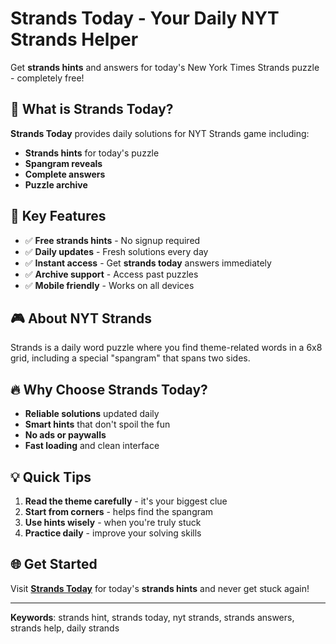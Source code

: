 # Strands Today - Your Daily NYT Strands Helper

Get **strands hints** and answers for today's New York Times Strands puzzle - completely free!

## 🎯 What is Strands Today?

**Strands Today** provides daily solutions for NYT Strands game including:
- **Strands hints** for today's puzzle
- **Spangram reveals** 
- **Complete answers**
- **Puzzle archive**

## 🚀 Key Features

- ✅ **Free strands hints** - No signup required
- ✅ **Daily updates** - Fresh solutions every day  
- ✅ **Instant access** - Get **strands today** answers immediately
- ✅ **Archive support** - Access past puzzles
- ✅ **Mobile friendly** - Works on all devices

## 🎮 About NYT Strands

Strands is a daily word puzzle where you find theme-related words in a 6x8 grid, including a special "spangram" that spans two sides.

## 🔥 Why Choose Strands Today?

- **Reliable solutions** updated daily
- **Smart hints** that don't spoil the fun
- **No ads or paywalls** 
- **Fast loading** and clean interface

## 💡 Quick Tips

1. **Read the theme carefully** - it's your biggest clue
2. **Start from corners** - helps find the spangram
3. **Use hints wisely** - when you're truly stuck
4. **Practice daily** - improve your solving skills

## 🌐 Get Started

Visit **[Strands Today](https://www.strands.today/)** for today's **strands hints** and never get stuck again!

---

**Keywords**: strands hint, strands today, nyt strands, strands answers, strands help, daily strands
